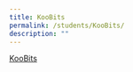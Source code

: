 ```yaml
---
title: KooBits
permalink: /students/KooBits/
description: ""
---
```

[KooBits](https://www.koobits.com/)